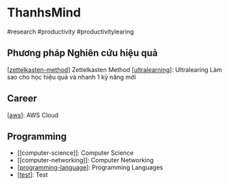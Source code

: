 # ThanhsMind
#research #productivity #productivitylearing 

## Phương pháp Nghiên cứu hiệu quả
[[zettelkasten-method]] Zettelkasten Method
[[ultralearning]]: Ultralearing Làm sao cho học hiệu quả và nhanh 1 kỹ năng mới 
## Career 
[[aws]]: AWS Cloud

## Programming
- [[computer-science]]: Computer Science
- [[computer-networking]]: Computer Networking
- [[programming-language]]: Programming Languages
- [[test]]: Test
 

[//begin]: # "Autogenerated link references for markdown compatibility"
[aws]: aws  "AWS Cloud"
[zettelkasten-method]: zettelkasten-method "Zettelkasten Method"
[ultralearning]: ultralearning "Ultralearing Làm sao cho học hiệu quả và nhanh 1 kỹ năng mới"
[programming-language]: programming-language "Programming Languages"
[test]: test "Test"
[//end]: # "Autogenerated link references"




